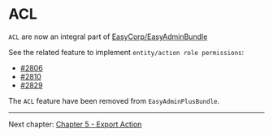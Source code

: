 # ACL

`ACL` are now an integral part of [EasyCorp/EasyAdminBundle](https://github.com/EasyCorp/EasyAdminBundle/tree/master)

See the related feature to implement `entity/action role permissions`:
* [#2806](https://github.com/EasyCorp/EasyAdminBundle/pull/2806)
* [#2810](https://github.com/EasyCorp/EasyAdminBundle/pull/2810)
* [#2829](https://github.com/EasyCorp/EasyAdminBundle/pull/2829)

The `ACL` feature have been removed from `EasyAdminPlusBundle`.

----------

Next chapter: [Chapter 5 - Export Action](chapter-5.md)